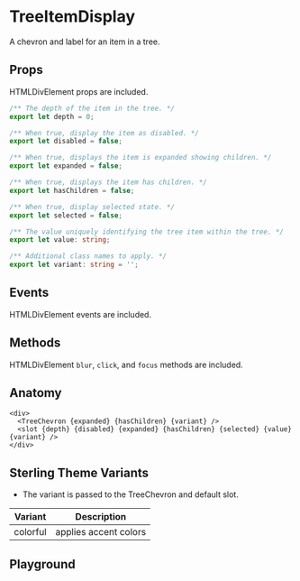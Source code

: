 <script>
    import Playground from './TreeItemDisplayPlayground.svelte';
</script>

# TreeItemDisplay

A chevron and label for an item in a tree.

## Props

HTMLDivElement props are included.

```ts
/** The depth of the item in the tree. */
export let depth = 0;

/** When true, display the item as disabled. */
export let disabled = false;

/** When true, displays the item is expanded showing children. */
export let expanded = false;

/** When true, displays the item has children. */
export let hasChildren = false;

/** When true, display selected state. */
export let selected = false;

/** The value uniquely identifying the tree item within the tree. */
export let value: string;

/** Additional class names to apply. */
export let variant: string = '';
```

## Events

HTMLDivElement events are included.

## Methods

HTMLDivElement `blur`, `click`, and `focus` methods are included.

## Anatomy

```svelte
<div>
  <TreeChevron {expanded} {hasChildren} {variant} />
  <slot {depth} {disabled} {expanded} {hasChildren} {selected} {value} {variant} />
</div>
```

## Sterling Theme Variants

- The variant is passed to the TreeChevron and default slot.

| Variant  | Description           |
| -------- | --------------------- |
| colorful | applies accent colors |

## Playground

<Playground />
